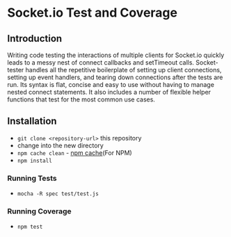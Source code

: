 # Socket.io Test and Coverage
## Introduction

Writing code testing the interactions of multiple clients for Socket.io quickly leads to a messy nest of connect callbacks and setTimeout calls.  Socket-tester handles all the repetitive boilerplate of setting up client connections, setting up event handlers, and tearing down connections after the tests are run.  Its syntax is flat, concise and easy to use without having to manage nested connect statements. It also includes a number of flexible helper functions that test for the most common use cases.

## Installation

* `git clone <repository-url>` this repository
*  change into the new directory
* `npm cache clean` - [npm cache](https://docs.npmjs.com/cli/cache)(For NPM)
* `npm install`

### Running Tests

* `mocha -R spec test/test.js`

### Running Coverage

* `npm test`
